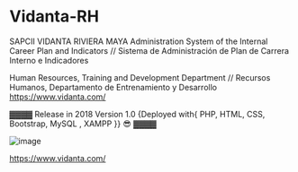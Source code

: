 # Vidanta-RH
SAPCII VIDANTA RIVIERA MAYA Administration System of the Internal Career Plan and Indicators // Sistema de Administración de Plan de Carrera Interno e Indicadores 

Human Resources, Training and Development Department // Recursos Humanos, Departamento de Entrenamiento y Desarrollo
https://www.vidanta.com/

▓▓▓▓ Release in 2018 Version 1.0 {Deployed with{ PHP, HTML, CSS, Bootstrap, MySQL , XAMPP }} 😎 ▓▓▓▓

![image](https://user-images.githubusercontent.com/47259829/152851450-b7eccaa9-6d72-447f-973e-cd3b25829472.png)

https://www.vidanta.com/

